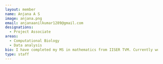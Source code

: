 ```yaml
---
layout: member
name: Anjana A S
image: anjana.png
email: anjanaanilkumar1289@gmail.com
designations: 
  - Project Associate
areas:
  - Computational Biology
  - Data analysis
bio: I have completed my MS in mathematics from IISER TVM. Currently working as a project associate under Dr. Karthik Raman. I'm working on a computational pipeline for identifying the context of key mutations in cancer genomics.
type: staff
---
```

